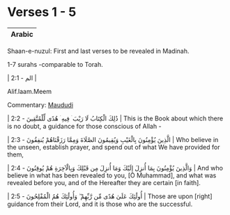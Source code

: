 # Verses 1 - 5

| Arabic |
| :--- |


Shaan-e-nuzul:
First and last verses to be revealed in Madinah.


1-7 surahs -comparable to Torah.



| الم - 2:1 |

Alif.laam.Meem

Commentary:
[Maududi][1]


| ذَٰلِكَ الْكِتَابُ لَا رَيْبَ ۛ فِيهِ ۛ هُدًى لِّلْمُتَّقِينَ - 2:2 |
This is the Book about which there is no doubt, a guidance for those conscious of Allah -

| الَّذِينَ يُؤْمِنُونَ بِالْغَيْبِ وَيُقِيمُونَ الصَّلَاةَ وَمِمَّا رَزَقْنَاهُمْ يُنفِقُونَ - 2:3 |
Who believe in the unseen, establish prayer, and spend out of what We have provided for them,

| وَالَّذِينَ يُؤْمِنُونَ بِمَا أُنزِلَ إِلَيْكَ وَمَا أُنزِلَ مِن قَبْلِكَ وَبِالْآخِرَةِ هُمْ يُوقِنُونَ - 2:4 |
And who believe in what has been revealed to you, [O Muhammad], and what was revealed before you, and of the Hereafter they are certain [in faith].

| أُولَٰئِكَ عَلَىٰ هُدًى مِّن رَّبِّهِمْ ۖ وَأُولَٰئِكَ هُمُ الْمُفْلِحُونَ - 2:5 |
Those are upon [right] guidance from their Lord, and it is those who are the successful.



[1]:https://www.englishtafsir.com/Quran/2/index.html#sdfootnote1sym
